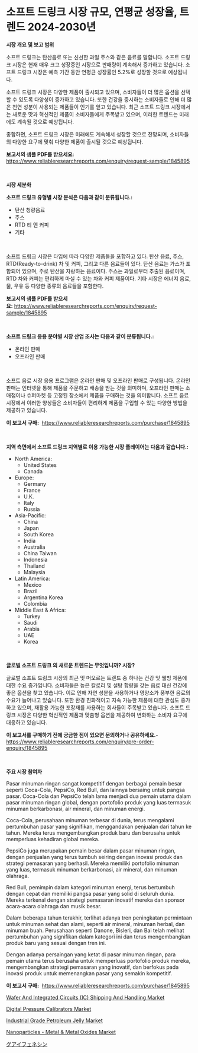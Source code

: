 <p><h1>소프트 드링크 시장 규모, 연평균 성장율, 트렌드 2024-2030년</h1></p><p><strong>시장 개요 및 보고 범위</strong></p>
<p><p>소프트 드링크는 탄산음료 또는 신선한 과일 주스와 같은 음료를 말합니다. 소프트 드링크 시장은 현재 매우 크고 성장중인 시장으로 판매량이 계속해서 증가하고 있습니다. 소프트 드링크 시장은 예측 기간 동안 연평균 성장률인 5.2%로 성장할 것으로 예상됩니다. </p><p>소프트 드링크 시장은 다양한 제품이 출시되고 있으며, 소비자들이 더 많은 옵션을 선택할 수 있도록 다양성이 증가하고 있습니다. 또한 건강을 중시하는 소비자들로 인해 더 많은 천연 성분이 사용되는 제품들이 인기를 얻고 있습니다. 최근 소프트 드링크 시장에서는 새로운 맛과 혁신적인 제품이 소비자들에게 주목받고 있으며, 이러한 트렌드는 미래에도 계속될 것으로 예상됩니다. </p><p>종합하면, 소프트 드링크 시장은 미래에도 계속해서 성장할 것으로 전망되며, 소비자들의 다양한 요구에 맞춰 다양한 제품이 출시될 것으로 예상됩니다.</p></p>
<p><strong>보고서의 샘플 PDF를 받으세요:</strong> <a href="https://www.reliableresearchreports.com/enquiry/request-sample/1845895">https://www.reliableresearchreports.com/enquiry/request-sample/1845895</a></p>
<p>&nbsp;</p>
<p><strong>시장 세분화</strong></p>
<p><strong>소프트 드링크 유형별 시장 분석은 다음과 같이 분류됩니다.:</strong></p>
<p><ul><li>탄산 청량음료</li><li>주스</li><li>RTD 티 앤 커피</li><li>기타</li></ul></p>
<p>&nbsp;</p>
<p><p>소프트 드링크 시장은 타입에 따라 다양한 제품들을 포함하고 있다. 탄산 음료, 주스, RTD(Ready-to-drink) 차 및 커피, 그리고 다른 음료들이 있다. 탄산 음료는 가스가 포함되어 있으며, 주로 탄산을 자랑하는 음료이다. 주스는 과일로부터 추출된 음료이며, RTD 차와 커피는 편리하게 마실 수 있는 차와 커피 제품이다. 기타 시장은 에너지 음료, 물, 우유 등 다양한 종류의 음료들을 포함한다.</p></p>
<p><strong>보고서의 샘플 PDF를 받으세요:</strong>&nbsp;<a href="https://www.reliableresearchreports.com/enquiry/request-sample/1845895">https://www.reliableresearchreports.com/enquiry/request-sample/1845895</a></p>
<p>&nbsp;</p>
<p><strong> 소프트 드링크 응용 분야별 시장 산업 조사는 다음과 같이 분류됩니다.:</strong></p>
<p><ul><li>온라인 판매</li><li>오프라인 판매</li></ul></p>
<p>&nbsp;</p>
<p><p>소프트 음료 시장 응용 프로그램은 온라인 판매 및 오프라인 판매로 구성됩니다. 온라인 판매는 인터넷을 통해 제품을 주문하고 배송을 받는 것을 의미하며, 오프라인 판매는 소매점이나 슈퍼마켓 등 고정된 장소에서 제품을 구매하는 것을 의미합니다. 소프트 음료 시장에서 이러한 양상들은 소비자들이 편리하게 제품을 구입할 수 있는 다양한 방법을 제공하고 있습니다.</p></p>
<p><strong>이 보고서 구매:</strong>&nbsp; <a href="https://www.reliableresearchreports.com/purchase/1845895">https://www.reliableresearchreports.com/purchase/1845895</a></p>
<p>&nbsp;</p>
<p><strong>지역 측면에서 소프트 드링크 지역별로 이용 가능한 시장 플레이어는 다음과 같습니다.:</strong></p>
<p><ul>
    <li>
        North America:
        <ul>
            <li>United States</li>
            <li>Canada</li>
        </ul>
    </li>
    <li>
        Europe:
        <ul>
            <li>Germany</li>
            <li>France</li>
            <li>U.K.</li>
            <li>Italy</li>
            <li>Russia</li>
        </ul>
    </li>
    <li>
        Asia-Pacific:
        <ul>
            <li>China</li>
            <li>Japan</li>
            <li>South Korea</li>
            <li>India</li>
            <li>Australia</li>
            <li>China Taiwan</li>
            <li>Indonesia</li>
            <li>Thailand</li>
            <li>Malaysia</li>
        </ul>
    </li>
    <li>
        Latin America:
        <ul>
            <li>Mexico</li>
            <li>Brazil</li>
            <li>Argentina Korea</li>
            <li>Colombia</li>
        </ul>
    </li>
    <li>
        Middle East & Africa:
        <ul>
            <li>Turkey</li>
            <li>Saudi</li>
            <li>Arabia</li>
            <li>UAE</li>
            <li>Korea</li>
        </ul>
    </li>
    </ul></p>
<p>&nbsp;</p>
<p><strong>글로벌 소프트 드링크 의 새로운 트렌드는 무엇입니까? 시장?</strong></p>
<p><p>글로벌 소프트 드링크 시장의 최근 및 떠오르는 트렌드 중 하나는 건강 및 웰빙 제품에 대한 수요 증가입니다. 소비자들은 높은 칼로리 및 설탕 함량을 갖는 음료 대신 건강에 좋은 옵션을 찾고 있습니다. 이로 인해 자연 성분을 사용하거나 영양소가 풍부한 음료의 수요가 늘어나고 있습니다. 또한 환경 친화적이고 지속 가능한 제품에 대한 관심도 증가하고 있으며, 재활용 가능한 포장재를 사용하는 회사들이 주목받고 있습니다. 소프트 드링크 시장은 다양한 혁신적인 제품과 맞춤형 옵션을 제공하여 변화하는 소비자 요구에 대응하고 있습니다.</p></p>
<p><strong>이 보고서를 구매하기 전에 궁금한 점이 있으면 문의하거나 공유하세요.</strong>- <a href="https://www.reliableresearchreports.com/enquiry/pre-order-enquiry/1845895">https://www.reliableresearchreports.com/enquiry/pre-order-enquiry/1845895</a></p>
<p>&nbsp;</p>
<p><strong>주요 시장 참여자</strong></p>
<p><p>Pasar minuman ringan sangat kompetitif dengan berbagai pemain besar seperti Coca-Cola, PepsiCo, Red Bull, dan lainnya bersaing untuk pangsa pasar. Coca-Cola dan PepsiCo telah lama menjadi dua pemain utama dalam pasar minuman ringan global, dengan portofolio produk yang luas termasuk minuman berkarbonasi, air mineral, dan minuman energi.</p><p>Coca-Cola, perusahaan minuman terbesar di dunia, terus mengalami pertumbuhan pasar yang signifikan, menggandakan penjualan dari tahun ke tahun. Mereka terus mengembangkan produk baru dan berusaha untuk memperluas kehadiran global mereka.</p><p>PepsiCo juga merupakan pemain besar dalam pasar minuman ringan, dengan penjualan yang terus tumbuh seiring dengan inovasi produk dan strategi pemasaran yang berhasil. Mereka memiliki portofolio minuman yang luas, termasuk minuman berkarbonasi, air mineral, dan minuman olahraga.</p><p>Red Bull, pemimpin dalam kategori minuman energi, terus bertumbuh dengan cepat dan memiliki pangsa pasar yang solid di seluruh dunia. Mereka terkenal dengan strategi pemasaran inovatif mereka dan sponsor acara-acara olahraga dan musik besar.</p><p>Dalam beberapa tahun terakhir, terlihat adanya tren peningkatan permintaan untuk minuman sehat dan alami, seperti air mineral, minuman herbal, dan minuman buah. Perusahaan seperti Danone, Bisleri, dan Bai telah melihat pertumbuhan yang signifikan dalam kategori ini dan terus mengembangkan produk baru yang sesuai dengan tren ini.</p><p>Dengan adanya persaingan yang ketat di pasar minuman ringan, para pemain utama terus berusaha untuk memperluas portofolio produk mereka, mengembangkan strategi pemasaran yang inovatif, dan berfokus pada inovasi produk untuk memenangkan pasar yang semakin kompetitif.</p></p>
<p><strong>이 보고서 구매:</strong>&nbsp;&nbsp;<a href="https://www.reliableresearchreports.com/purchase/1845895">https://www.reliableresearchreports.com/purchase/1845895</a></p>
<p><p><a href="https://view.publitas.com/reportprime-1/wafer-and-integrated-circuits-ic-shipping-and-handling-market-size-market-share-and-global-market-analysis-report-2023-2030/">Wafer And Integrated Circuits (IC) Shipping And Handling Market</a></p><p><a href="https://issuu.com/reportprime-2/docs/digital-pressure-calibrators-market-size-2030.pptx">Digital Pressure Calibrators Market</a></p><p><a href="https://meowing-canidae-761.notion.site/Global-Industrial-Grade-Petroleum-Jelly-Market-Size-and-Market-Trends-Insights-and-Projections-from-2c3754f4eab1496ea9cd432e5459e25b">Industrial Grade Petroleum Jelly Market</a></p><p><a href="https://view.publitas.com/reportprime-1/nanoparticles-metal-metal-oxides-market-size-growth-and-forecast-from-2023-2030/">Nanoparticles - Metal & Metal Oxides Market</a></p><p><a href="https://github.com/oqxogxyvqe90775/Market-Research-Report-List-1/blob/main/6140056190874.md">グアイフェネシン</a></p></p>
